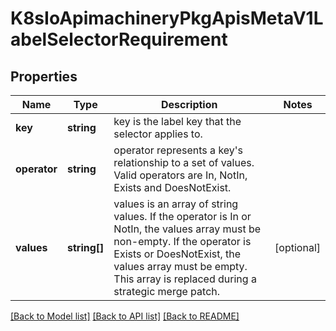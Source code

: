 # K8sIoApimachineryPkgApisMetaV1LabelSelectorRequirement

## Properties
Name | Type | Description | Notes
------------ | ------------- | ------------- | -------------
**key** | **string** | key is the label key that the selector applies to. | 
**operator** | **string** | operator represents a key&#39;s relationship to a set of values. Valid operators are In, NotIn, Exists and DoesNotExist. | 
**values** | **string[]** | values is an array of string values. If the operator is In or NotIn, the values array must be non-empty. If the operator is Exists or DoesNotExist, the values array must be empty. This array is replaced during a strategic merge patch. | [optional] 

[[Back to Model list]](../README.md#documentation-for-models) [[Back to API list]](../README.md#documentation-for-api-endpoints) [[Back to README]](../README.md)


